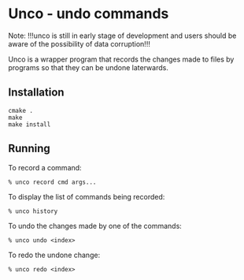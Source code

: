 Unco - undo commands
====

Note: !!!unco is still in early stage of development and users should be aware of the possibility of data corruption!!!

Unco is a wrapper program that records the changes made to files by programs so that they can be undone laterwards.

Installation
----

```
cmake .
make
make install
```

Running
----

To record a command:

```
% unco record cmd args...
```

To display the list of commands being recorded:

```
% unco history
```

To undo the changes made by one of the commands:

```
% unco undo <index>
```

To redo the undone change:

```
% unco redo <index>
```
